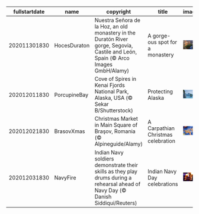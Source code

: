 |fullstartdate|name|copyright|title|image|
|--|--|--|--|--|
202011301830|HocesDuraton|Nuestra Señora de la Hoz, an old monastery in the Duratón River gorge, Segovia, Castile and León, Spain (© Arco Images GmbH/Alamy)|A gorge-ous spot for a monastery|![](/en-IN/2020/12/202011301830HocesDuraton.jpg)|
202012011830|PorcupineBay|Cove of Spires in Kenai Fjords National Park, Alaska, USA (© Sekar B/Shutterstock)|Protecting Alaska|![](/en-IN/2020/12/202012011830PorcupineBay.jpg)|
202012021830|BrasovXmas|Christmas Market in Main Square of Braşov, Romania (© Alpineguide/Alamy)|A Carpathian Christmas celebration|![](/en-IN/2020/12/202012021830BrasovXmas.jpg)|
202012031830|NavyFire|Indian Navy soldiers demonstrate their skills as they play drums during a rehearsal ahead of Navy Day (© Danish Siddiqui/Reuters)|Indian Navy Day celebrations|![](/en-IN/2020/12/202012031830NavyFire.jpg)|
